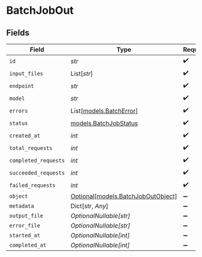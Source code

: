 # BatchJobOut


## Fields

| Field                                                                | Type                                                                 | Required                                                             | Description                                                          |
| -------------------------------------------------------------------- | -------------------------------------------------------------------- | -------------------------------------------------------------------- | -------------------------------------------------------------------- |
| `id`                                                                 | *str*                                                                | :heavy_check_mark:                                                   | N/A                                                                  |
| `input_files`                                                        | List[*str*]                                                          | :heavy_check_mark:                                                   | N/A                                                                  |
| `endpoint`                                                           | *str*                                                                | :heavy_check_mark:                                                   | N/A                                                                  |
| `model`                                                              | *str*                                                                | :heavy_check_mark:                                                   | N/A                                                                  |
| `errors`                                                             | List[[models.BatchError](../models/batcherror.md)]                   | :heavy_check_mark:                                                   | N/A                                                                  |
| `status`                                                             | [models.BatchJobStatus](../models/batchjobstatus.md)                 | :heavy_check_mark:                                                   | N/A                                                                  |
| `created_at`                                                         | *int*                                                                | :heavy_check_mark:                                                   | N/A                                                                  |
| `total_requests`                                                     | *int*                                                                | :heavy_check_mark:                                                   | N/A                                                                  |
| `completed_requests`                                                 | *int*                                                                | :heavy_check_mark:                                                   | N/A                                                                  |
| `succeeded_requests`                                                 | *int*                                                                | :heavy_check_mark:                                                   | N/A                                                                  |
| `failed_requests`                                                    | *int*                                                                | :heavy_check_mark:                                                   | N/A                                                                  |
| `object`                                                             | [Optional[models.BatchJobOutObject]](../models/batchjoboutobject.md) | :heavy_minus_sign:                                                   | N/A                                                                  |
| `metadata`                                                           | Dict[str, *Any*]                                                     | :heavy_minus_sign:                                                   | N/A                                                                  |
| `output_file`                                                        | *OptionalNullable[str]*                                              | :heavy_minus_sign:                                                   | N/A                                                                  |
| `error_file`                                                         | *OptionalNullable[str]*                                              | :heavy_minus_sign:                                                   | N/A                                                                  |
| `started_at`                                                         | *OptionalNullable[int]*                                              | :heavy_minus_sign:                                                   | N/A                                                                  |
| `completed_at`                                                       | *OptionalNullable[int]*                                              | :heavy_minus_sign:                                                   | N/A                                                                  |